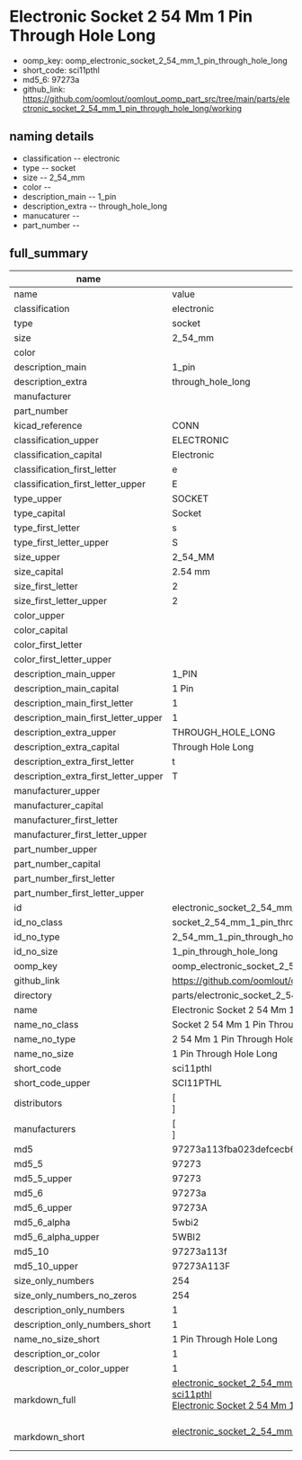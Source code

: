 # Electronic Socket 2 54 Mm 1 Pin Through Hole Long

  
* oomp_key: oomp_electronic_socket_2_54_mm_1_pin_through_hole_long 
* short_code: sci11pthl
* md5_6: 97273a  
* github_link: https://github.com/oomlout/oomlout_oomp_part_src/tree/main/parts/electronic_socket_2_54_mm_1_pin_through_hole_long/working  
## naming details
* classification -- electronic
* type -- socket
* size -- 2_54_mm
* color -- 
* description_main -- 1_pin
* description_extra -- through_hole_long
* manucaturer -- 
* part_number -- 





## full_summary
| name | value | 
| --- | --- | 
| name | value | 
| classification | electronic | 
| type | socket | 
| size | 2_54_mm | 
| color |  | 
| description_main | 1_pin | 
| description_extra | through_hole_long | 
| manufacturer |  | 
| part_number |  | 
| kicad_reference | CONN | 
| classification_upper | ELECTRONIC | 
| classification_capital | Electronic | 
| classification_first_letter | e | 
| classification_first_letter_upper | E | 
| type_upper | SOCKET | 
| type_capital | Socket | 
| type_first_letter | s | 
| type_first_letter_upper | S | 
| size_upper | 2_54_MM | 
| size_capital | 2.54 mm | 
| size_first_letter | 2 | 
| size_first_letter_upper | 2 | 
| color_upper |  | 
| color_capital |  | 
| color_first_letter |  | 
| color_first_letter_upper |  | 
| description_main_upper | 1_PIN | 
| description_main_capital | 1 Pin | 
| description_main_first_letter | 1 | 
| description_main_first_letter_upper | 1 | 
| description_extra_upper | THROUGH_HOLE_LONG | 
| description_extra_capital | Through Hole Long | 
| description_extra_first_letter | t | 
| description_extra_first_letter_upper | T | 
| manufacturer_upper |  | 
| manufacturer_capital |  | 
| manufacturer_first_letter |  | 
| manufacturer_first_letter_upper |  | 
| part_number_upper |  | 
| part_number_capital |  | 
| part_number_first_letter |  | 
| part_number_first_letter_upper |  | 
| id | electronic_socket_2_54_mm_1_pin_through_hole_long | 
| id_no_class | socket_2_54_mm_1_pin_through_hole_long | 
| id_no_type | 2_54_mm_1_pin_through_hole_long | 
| id_no_size | 1_pin_through_hole_long | 
| oomp_key | oomp_electronic_socket_2_54_mm_1_pin_through_hole_long | 
| github_link | https://github.com/oomlout/oomlout_oomp_part_src/tree/main/parts/electronic_socket_2_54_mm_1_pin_through_hole_long/working | 
| directory | parts/electronic_socket_2_54_mm_1_pin_through_hole_long | 
| name | Electronic Socket 2 54 Mm 1 Pin Through Hole Long | 
| name_no_class | Socket 2 54 Mm 1 Pin Through Hole Long | 
| name_no_type | 2 54 Mm 1 Pin Through Hole Long | 
| name_no_size | 1 Pin Through Hole Long | 
| short_code | sci11pthl | 
| short_code_upper | SCI11PTHL | 
| distributors | [<br>] | 
| manufacturers | [<br>] | 
| md5 | 97273a113fba023defcecb6838842a8b | 
| md5_5 | 97273 | 
| md5_5_upper | 97273 | 
| md5_6 | 97273a | 
| md5_6_upper | 97273A | 
| md5_6_alpha | 5wbi2 | 
| md5_6_alpha_upper | 5WBI2 | 
| md5_10 | 97273a113f | 
| md5_10_upper | 97273A113F | 
| size_only_numbers | 254 | 
| size_only_numbers_no_zeros | 254 | 
| description_only_numbers | 1 | 
| description_only_numbers_short | 1 | 
| name_no_size_short | 1 Pin Through Hole Long | 
| description_or_color | 1 | 
| description_or_color_upper | 1 | 
| markdown_full | [electronic_socket_2_54_mm_1_pin_through_hole_long](https://github.com/oomlout/oomlout_oomp_part_src/tree/main/parts/electronic_socket_2_54_mm_1_pin_through_hole_long/working)<br>[sci11pthl](https://github.com/oomlout/oomlout_oomp_part_src/tree/main/parts/electronic_socket_2_54_mm_1_pin_through_hole_long/working)<br>[Electronic Socket 2 54 Mm 1 Pin Through Hole Long](https://github.com/oomlout/oomlout_oomp_part_src/tree/main/parts/electronic_socket_2_54_mm_1_pin_through_hole_long/working)<br><br> | 
| markdown_short | [electronic_socket_2_54_mm_1_pin_through_hole_long](https://github.com/oomlout/oomlout_oomp_part_src/tree/main/parts/electronic_socket_2_54_mm_1_pin_through_hole_long/working)<br><br> | 
